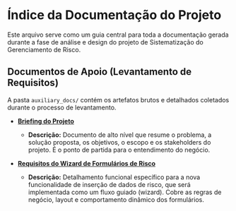 # Índice da Documentação do Projeto

Este arquivo serve como um guia central para toda a documentação gerada durante a fase de análise e design do projeto de Sistematização do Gerenciamento de Risco.

## Documentos de Apoio (Levantamento de Requisitos)

A pasta `auxiliary_docs/` contém os artefatos brutos e detalhados coletados durante o processo de levantamento.

- **[Briefing do Projeto](./auxiliary_docs/PROJECT_BRIEF.md)**
  - **Descrição:** Documento de alto nível que resume o problema, a solução proposta, os objetivos, o escopo e os stakeholders do projeto. É o ponto de partida para o entendimento do negócio.

- **[Requisitos do Wizard de Formulários de Risco](./auxiliary_docs/REQUISITOS_WIZARD_FORMULARIOS_RISCO.md)**
  - **Descrição:** Detalhamento funcional específico para a nova funcionalidade de inserção de dados de risco, que será implementada como um fluxo guiado (wizard). Cobre as regras de negócio, layout e comportamento dinâmico dos formulários.
